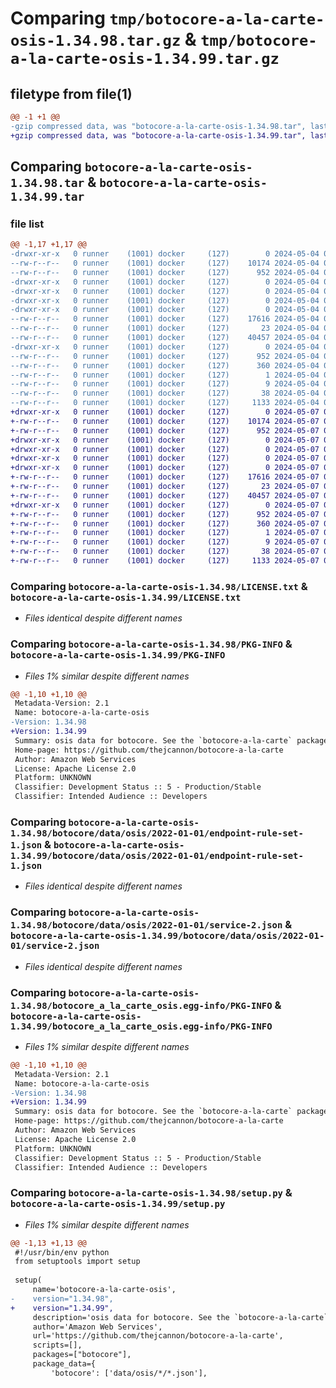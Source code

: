 # Comparing `tmp/botocore-a-la-carte-osis-1.34.98.tar.gz` & `tmp/botocore-a-la-carte-osis-1.34.99.tar.gz`

## filetype from file(1)

```diff
@@ -1 +1 @@
-gzip compressed data, was "botocore-a-la-carte-osis-1.34.98.tar", last modified: Sat May  4 01:01:39 2024, max compression
+gzip compressed data, was "botocore-a-la-carte-osis-1.34.99.tar", last modified: Tue May  7 01:02:41 2024, max compression
```

## Comparing `botocore-a-la-carte-osis-1.34.98.tar` & `botocore-a-la-carte-osis-1.34.99.tar`

### file list

```diff
@@ -1,17 +1,17 @@
-drwxr-xr-x   0 runner    (1001) docker     (127)        0 2024-05-04 01:01:39.246249 botocore-a-la-carte-osis-1.34.98/
--rw-r--r--   0 runner    (1001) docker     (127)    10174 2024-05-04 01:01:39.000000 botocore-a-la-carte-osis-1.34.98/LICENSE.txt
--rw-r--r--   0 runner    (1001) docker     (127)      952 2024-05-04 01:01:39.246249 botocore-a-la-carte-osis-1.34.98/PKG-INFO
-drwxr-xr-x   0 runner    (1001) docker     (127)        0 2024-05-04 01:01:39.246249 botocore-a-la-carte-osis-1.34.98/botocore/
-drwxr-xr-x   0 runner    (1001) docker     (127)        0 2024-05-04 01:01:39.246249 botocore-a-la-carte-osis-1.34.98/botocore/data/
-drwxr-xr-x   0 runner    (1001) docker     (127)        0 2024-05-04 01:01:39.246249 botocore-a-la-carte-osis-1.34.98/botocore/data/osis/
-drwxr-xr-x   0 runner    (1001) docker     (127)        0 2024-05-04 01:01:39.246249 botocore-a-la-carte-osis-1.34.98/botocore/data/osis/2022-01-01/
--rw-r--r--   0 runner    (1001) docker     (127)    17616 2024-05-04 01:01:11.000000 botocore-a-la-carte-osis-1.34.98/botocore/data/osis/2022-01-01/endpoint-rule-set-1.json
--rw-r--r--   0 runner    (1001) docker     (127)       23 2024-05-04 01:01:11.000000 botocore-a-la-carte-osis-1.34.98/botocore/data/osis/2022-01-01/paginators-1.json
--rw-r--r--   0 runner    (1001) docker     (127)    40457 2024-05-04 01:01:11.000000 botocore-a-la-carte-osis-1.34.98/botocore/data/osis/2022-01-01/service-2.json
-drwxr-xr-x   0 runner    (1001) docker     (127)        0 2024-05-04 01:01:39.246249 botocore-a-la-carte-osis-1.34.98/botocore_a_la_carte_osis.egg-info/
--rw-r--r--   0 runner    (1001) docker     (127)      952 2024-05-04 01:01:39.000000 botocore-a-la-carte-osis-1.34.98/botocore_a_la_carte_osis.egg-info/PKG-INFO
--rw-r--r--   0 runner    (1001) docker     (127)      360 2024-05-04 01:01:39.000000 botocore-a-la-carte-osis-1.34.98/botocore_a_la_carte_osis.egg-info/SOURCES.txt
--rw-r--r--   0 runner    (1001) docker     (127)        1 2024-05-04 01:01:39.000000 botocore-a-la-carte-osis-1.34.98/botocore_a_la_carte_osis.egg-info/dependency_links.txt
--rw-r--r--   0 runner    (1001) docker     (127)        9 2024-05-04 01:01:39.000000 botocore-a-la-carte-osis-1.34.98/botocore_a_la_carte_osis.egg-info/top_level.txt
--rw-r--r--   0 runner    (1001) docker     (127)       38 2024-05-04 01:01:39.246249 botocore-a-la-carte-osis-1.34.98/setup.cfg
--rw-r--r--   0 runner    (1001) docker     (127)     1133 2024-05-04 01:01:39.000000 botocore-a-la-carte-osis-1.34.98/setup.py
+drwxr-xr-x   0 runner    (1001) docker     (127)        0 2024-05-07 01:02:41.296096 botocore-a-la-carte-osis-1.34.99/
+-rw-r--r--   0 runner    (1001) docker     (127)    10174 2024-05-07 01:02:41.000000 botocore-a-la-carte-osis-1.34.99/LICENSE.txt
+-rw-r--r--   0 runner    (1001) docker     (127)      952 2024-05-07 01:02:41.296096 botocore-a-la-carte-osis-1.34.99/PKG-INFO
+drwxr-xr-x   0 runner    (1001) docker     (127)        0 2024-05-07 01:02:41.292096 botocore-a-la-carte-osis-1.34.99/botocore/
+drwxr-xr-x   0 runner    (1001) docker     (127)        0 2024-05-07 01:02:41.292096 botocore-a-la-carte-osis-1.34.99/botocore/data/
+drwxr-xr-x   0 runner    (1001) docker     (127)        0 2024-05-07 01:02:41.292096 botocore-a-la-carte-osis-1.34.99/botocore/data/osis/
+drwxr-xr-x   0 runner    (1001) docker     (127)        0 2024-05-07 01:02:41.296096 botocore-a-la-carte-osis-1.34.99/botocore/data/osis/2022-01-01/
+-rw-r--r--   0 runner    (1001) docker     (127)    17616 2024-05-07 01:02:11.000000 botocore-a-la-carte-osis-1.34.99/botocore/data/osis/2022-01-01/endpoint-rule-set-1.json
+-rw-r--r--   0 runner    (1001) docker     (127)       23 2024-05-07 01:02:11.000000 botocore-a-la-carte-osis-1.34.99/botocore/data/osis/2022-01-01/paginators-1.json
+-rw-r--r--   0 runner    (1001) docker     (127)    40457 2024-05-07 01:02:11.000000 botocore-a-la-carte-osis-1.34.99/botocore/data/osis/2022-01-01/service-2.json
+drwxr-xr-x   0 runner    (1001) docker     (127)        0 2024-05-07 01:02:41.296096 botocore-a-la-carte-osis-1.34.99/botocore_a_la_carte_osis.egg-info/
+-rw-r--r--   0 runner    (1001) docker     (127)      952 2024-05-07 01:02:41.000000 botocore-a-la-carte-osis-1.34.99/botocore_a_la_carte_osis.egg-info/PKG-INFO
+-rw-r--r--   0 runner    (1001) docker     (127)      360 2024-05-07 01:02:41.000000 botocore-a-la-carte-osis-1.34.99/botocore_a_la_carte_osis.egg-info/SOURCES.txt
+-rw-r--r--   0 runner    (1001) docker     (127)        1 2024-05-07 01:02:41.000000 botocore-a-la-carte-osis-1.34.99/botocore_a_la_carte_osis.egg-info/dependency_links.txt
+-rw-r--r--   0 runner    (1001) docker     (127)        9 2024-05-07 01:02:41.000000 botocore-a-la-carte-osis-1.34.99/botocore_a_la_carte_osis.egg-info/top_level.txt
+-rw-r--r--   0 runner    (1001) docker     (127)       38 2024-05-07 01:02:41.296096 botocore-a-la-carte-osis-1.34.99/setup.cfg
+-rw-r--r--   0 runner    (1001) docker     (127)     1133 2024-05-07 01:02:41.000000 botocore-a-la-carte-osis-1.34.99/setup.py
```

### Comparing `botocore-a-la-carte-osis-1.34.98/LICENSE.txt` & `botocore-a-la-carte-osis-1.34.99/LICENSE.txt`

 * *Files identical despite different names*

### Comparing `botocore-a-la-carte-osis-1.34.98/PKG-INFO` & `botocore-a-la-carte-osis-1.34.99/PKG-INFO`

 * *Files 1% similar despite different names*

```diff
@@ -1,10 +1,10 @@
 Metadata-Version: 2.1
 Name: botocore-a-la-carte-osis
-Version: 1.34.98
+Version: 1.34.99
 Summary: osis data for botocore. See the `botocore-a-la-carte` package for more info.
 Home-page: https://github.com/thejcannon/botocore-a-la-carte
 Author: Amazon Web Services
 License: Apache License 2.0
 Platform: UNKNOWN
 Classifier: Development Status :: 5 - Production/Stable
 Classifier: Intended Audience :: Developers
```

### Comparing `botocore-a-la-carte-osis-1.34.98/botocore/data/osis/2022-01-01/endpoint-rule-set-1.json` & `botocore-a-la-carte-osis-1.34.99/botocore/data/osis/2022-01-01/endpoint-rule-set-1.json`

 * *Files identical despite different names*

### Comparing `botocore-a-la-carte-osis-1.34.98/botocore/data/osis/2022-01-01/service-2.json` & `botocore-a-la-carte-osis-1.34.99/botocore/data/osis/2022-01-01/service-2.json`

 * *Files identical despite different names*

### Comparing `botocore-a-la-carte-osis-1.34.98/botocore_a_la_carte_osis.egg-info/PKG-INFO` & `botocore-a-la-carte-osis-1.34.99/botocore_a_la_carte_osis.egg-info/PKG-INFO`

 * *Files 1% similar despite different names*

```diff
@@ -1,10 +1,10 @@
 Metadata-Version: 2.1
 Name: botocore-a-la-carte-osis
-Version: 1.34.98
+Version: 1.34.99
 Summary: osis data for botocore. See the `botocore-a-la-carte` package for more info.
 Home-page: https://github.com/thejcannon/botocore-a-la-carte
 Author: Amazon Web Services
 License: Apache License 2.0
 Platform: UNKNOWN
 Classifier: Development Status :: 5 - Production/Stable
 Classifier: Intended Audience :: Developers
```

### Comparing `botocore-a-la-carte-osis-1.34.98/setup.py` & `botocore-a-la-carte-osis-1.34.99/setup.py`

 * *Files 1% similar despite different names*

```diff
@@ -1,13 +1,13 @@
 #!/usr/bin/env python
 from setuptools import setup
 
 setup(
     name='botocore-a-la-carte-osis',
-    version="1.34.98",
+    version="1.34.99",
     description='osis data for botocore. See the `botocore-a-la-carte` package for more info.',
     author='Amazon Web Services',
     url='https://github.com/thejcannon/botocore-a-la-carte',
     scripts=[],
     packages=["botocore"],
     package_data={
         'botocore': ['data/osis/*/*.json'],
```

